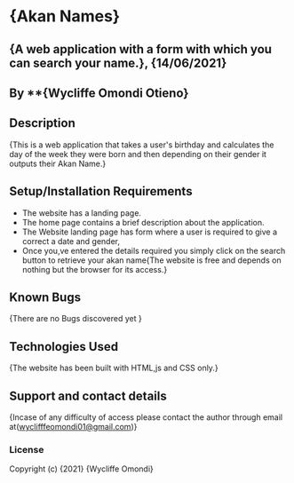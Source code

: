 # {Akan Names}
## {A web application with a form with which you can search your name.}, {14/06/2021}
## By **{Wycliffe Omondi Otieno}

## Description
{This is a web application that takes a user's birthday and calculates the day of the week they were born and then depending on their gender it outputs their Akan Name.}
## Setup/Installation Requirements
* The website has a landing page.
* The home page contains a brief description about the application.
* The Website landing page has form where a user is required to give a correct a date and gender,
* Once you,ve entered the details required you simply click on the search button to retrieve your akan  name{The website is free and depends on nothing but the browser for its access.}
## Known Bugs
{There are no Bugs discovered yet }

## Technologies Used
{The website has been built with HTML,js and CSS only.}

## Support and contact details
{Incase of any difficulty of access please contact the author through email at(wyclifffeomondi01@gmail.com)}

### License
Copyright (c) {2021} {Wycliffe Omondi}